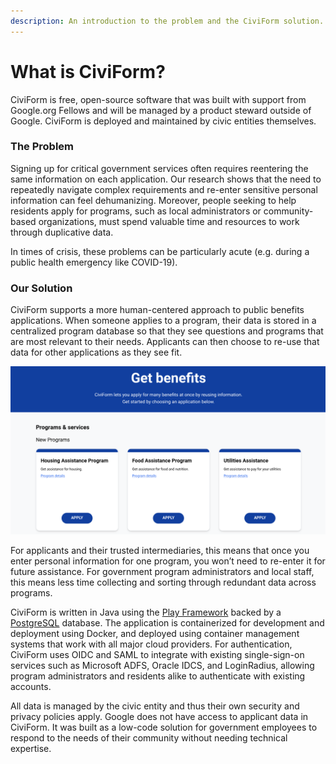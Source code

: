 ```yaml
---
description: An introduction to the problem and the CiviForm solution..
---
```


# What is CiviForm?

CiviForm is free, open-source software that was built with support from Google.org Fellows and will be managed by a product steward outside of Google. CiviForm is deployed and maintained by civic entities themselves.&#x20;

### The Problem

Signing up for critical government services often requires reentering the same information on each application. Our research shows that the need to repeatedly navigate complex requirements and re-enter sensitive personal information can feel dehumanizing. Moreover, people seeking to help residents apply for programs, such as local administrators or community-based organizations, must spend valuable time and resources to work through duplicative data.&#x20;

In times of crisis, these problems can be particularly acute (e.g. during a public health emergency like COVID-19).

### Our Solution

CiviForm supports a more human-centered approach to public benefits applications. When someone applies to a program, their data is stored in a centralized program database so that they see questions and programs that are most relevant to their needs. Applicants can then choose to re-use that data for other applications as they see fit.&#x20;

![Example of the CiviForm landing page where residents can find public benefits programs in one place.](<../.gitbook/assets/Landing page of programs (1).png>)

For applicants and their trusted intermediaries, this means that once you enter personal information for one program, you won’t need to re-enter it for future assistance. For government program administrators and local staff, this means less time collecting and sorting through redundant data across programs.

CiviForm is written in Java using the [Play Framework](https://www.playframework.com) backed by a [PostgreSQL](https://www.postgresql.org) database. The application is containerized for development and deployment using Docker, and deployed using container management systems that work with all major cloud providers. For authentication, CiviForm uses OIDC and SAML to integrate with existing single-sign-on services such as Microsoft ADFS, Oracle IDCS, and LoginRadius, allowing program administrators and residents alike to authenticate with existing accounts.

All data is managed by the civic entity and thus their own security and privacy policies apply. Google does not have access to applicant data in CiviForm. It was built as a low-code solution for government employees to respond to the needs of their community without needing technical expertise.
